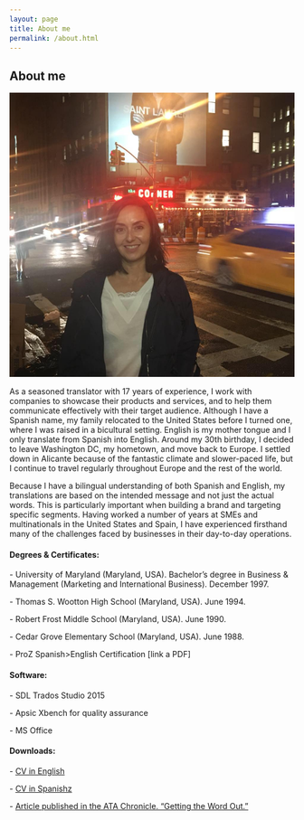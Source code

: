 ```yaml
---
layout: page
title: About me
permalink: /about.html
---
```

<!-- ======= About Section ======= -->
<section id="about" class="about section-bg">
<div class="container">

<div class="section-title">
  <h2>About me</h2>
</div>

<div class="row">
  <div class="col-lg-6">
    <img src="assets/img/about.jpg" class="img-fluid rounded" alt="">
  </div>
  <div class="col-lg-6 pt-4 pt-lg-0">
<p>As a seasoned translator with 17 years of experience, I work with companies to showcase their products and services, and to help them communicate effectively with their target audience. Although I have a Spanish name, my family relocated to the United States before I turned one, where I was raised in a bicultural setting. English is my mother tongue and I only translate from Spanish into English. Around my 30th birthday, I decided to leave Washington DC, my hometown, and move back to Europe. I settled down in Alicante because of the fantastic climate and slower-paced life, but I continue to travel regularly throughout Europe and the rest of the world.</p> 
<p>Because I have a bilingual understanding of both Spanish and English, my translations are based on the intended message and not just the actual words. This is particularly important when building a brand and targeting specific segments. Having worked a number of years at SMEs and multinationals in the United States and Spain, I have experienced firsthand many of the challenges faced by businesses in their day-to-day operations.</p>
  </div>
</div>
    <div class="row icon-boxes pt-4">
      <div class="col-md-6">
        <i class="bx bx-receipt"></i>
        <h4>Degrees & Certificates:</h4>
        <p>-	University of Maryland (Maryland, USA). Bachelor’s degree in Business & Management (Marketing and International Business). December 1997.</p>
        <p>-	Thomas S. Wootton High School (Maryland, USA). June 1994.</p>
        <p>-	Robert Frost Middle School (Maryland, USA). June 1990.</p>
        <p>-	Cedar Grove Elementary School (Maryland, USA). June 1988.</p>
        <p>-	ProZ Spanish>English Certification [link a PDF]</p>
      </div>
      <div class="col-md-6 mt-4 mt-md-0">
        <i class="bx bx-cube-alt"></i>
        <h4>Software:</h4>
        <p>-	SDL Trados Studio 2015</p>
        <p>-	Apsic Xbench for quality assurance</p>
        <p>-	MS Office</p>
      </div>
      <div class="col-md-12 mt-4 mt-md-0">
        <h4>Downloads:</h4>
        <p>-	<a href="docs/AlmudenaGrau_english.pdf">CV in English</a></p>
        <p>-	<a href="docs/AlmudenaGrau_spanish.pdf">CV in Spanishz</a></p>
        <p>-	<a href="docs/ATA_Chronicle_2002%20March_pages_1_3_6_17.pdf">Article published in the ATA Chronicle. “Getting the Word Out.”</a></p>
      </div>
    </div>

</div>
</section><!-- End About Section -->